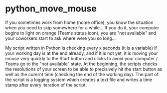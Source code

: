 # python_move_mouse

If you sometimes work from home (home office), you know the situation when you need to skip somewhere for a while... If you do it, your computer begins to light on orange (Teams status icon), you are "not available" and your coworkers start to ask where were you so long... 

My script written in Python is checking every x seconds (it is a variable) if  your working day  is at the end already, and if it is not yet, it is moving your mouse very quickly to the Start button and clicks to avoid your computer / Teams go to the "not available" state. At the beginning, the scripts checks the resolutions of your screen to be able to precisively hit the start button as well as the curernt time (checking the end of the working day).
The part of the script is a logging system which creates a text file and writes a time stamp after every iteration of the script.
